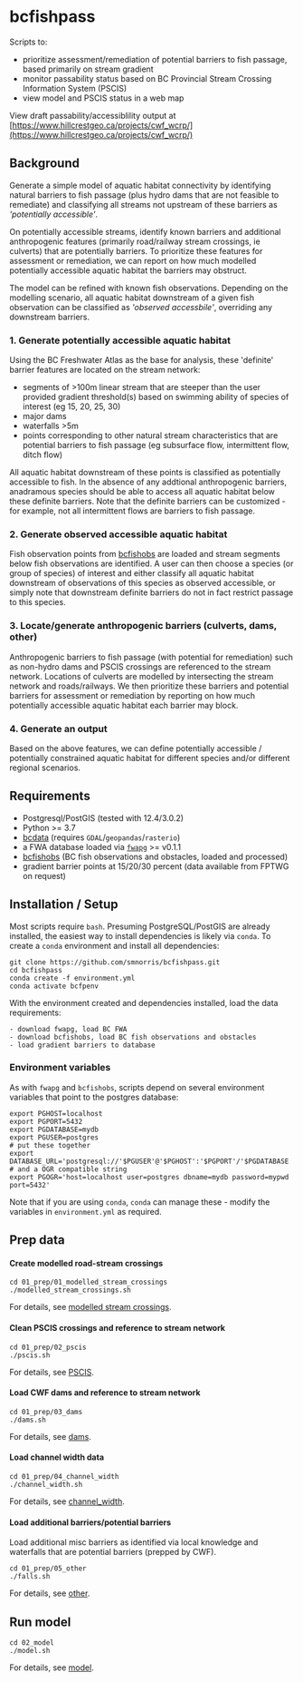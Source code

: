 # bcfishpass

Scripts to:

- prioritize assessment/remediation of potential barriers to fish passage, based primarily on stream gradient
- monitor passability status based on BC Provincial Stream Crossing Information System (PSCIS)
- view model and PSCIS status in a web map

View draft passability/accessiblility output at [https://www.hillcrestgeo.ca/projects/cwf_wcrp/](https://www.hillcrestgeo.ca/projects/cwf_wcrp/)

## Background

Generate a simple model of aquatic habitat connectivity by identifying natural barriers to fish passage (plus hydro dams that are not feasible to remediate) and classifying all streams not upstream of these barriers as *'potentially accessible'*.

On potentially accessible streams, identify known barriers and additional anthropogenic features (primarily road/railway stream crossings, ie culverts) that are potentially barriers. To prioritize these features for assessment or remediation, we can report on how much modelled potentially accessible aquatic habitat the barriers may obstruct.

The model can be refined with known fish observations. Depending on the modelling scenario, all aquatic habitat downstream of a given fish observation can be classified as *'observed accessbile'*, overriding any downstream barriers.


### 1. Generate potentially accessible aquatic habitat

Using the BC Freshwater Atlas as the base for analysis, these 'definite' barrier features are located on the stream network:

- segments of >100m linear stream that are steeper than the user provided gradient threshold(s) based on swimming ability of species of interest (eg 15, 20, 25, 30)
- major dams
- waterfalls >5m
- points corresponding to other natural stream characteristics that are potential barriers to fish passage (eg subsurface flow, intermittent flow, ditch flow)

All aquatic habitat downstream of these points is classified as potentially accessible to fish.  In the absence of any addtional anthropogenic barriers, anadramous species should be able to access all aquatic habitat below these definite barriers. Note that the definite barriers can be customized - for example, not all intermittent flows are barriers to fish passage.

### 2. Generate observed accessible aquatic habitat

Fish observation points from [bcfishobs](https://github.com/smnorris/bcfishobs) are loaded and stream segments below fish observations are identified. A user can then choose a species (or group of species) of interest and either classify all aquatic habitat downstream of observations of this species as observed accessible, or simply note that downstream definite barriers do not in fact restrict passage to this species.

### 3. Locate/generate anthropogenic barriers (culverts, dams, other)

Anthropogenic barriers to fish passage (with potential for remediation) such as non-hydro dams and PSCIS crossings are referenced to the stream network. Locations of culverts are modelled by intersecting the stream network and roads/railways.  We then prioritize these barriers and potential barriers for assessment or remediation by reporting on how much potentially accessible aquatic habitat each barrier may block.

### 4. Generate an output

Based on the above features, we can define potentially accessible / potentially constrained aquatic habitat for different species and/or different regional scenarios.


## Requirements

- Postgresql/PostGIS (tested with 12.4/3.0.2)
- Python >= 3.7
- [bcdata](https://github.com/smnorris/bcdata) (requires `GDAL`/`geopandas`/`rasterio`)
- a FWA database loaded via [`fwapg`](https://github.com/smnorris/fwapg) >= v0.1.1
- [bcfishobs](https://github.com/smnorris/bcfishobs) (BC fish observations and obstacles, loaded and processed)
- gradient barrier points at 15/20/30 percent (data available from FPTWG on request)


## Installation / Setup

Most scripts require `bash`.
Presuming PostgreSQL/PostGIS are already installed, the easiest way to install dependencies is likely via `conda`.
To create a `conda` environment and install all dependencies:

    git clone https://github.com/smnorris/bcfishpass.git
    cd bcfishpass
    conda create -f environment.yml
    conda activate bcfpenv

With the environment created and dependencies installed, load the data requirements:

    - download fwapg, load BC FWA
    - download bcfishobs, load BC fish observations and obstacles
    - load gradient barriers to database


### Environment variables

As with `fwapg` and `bcfishobs`, scripts depend on several environment variables that point to the postgres database:

    export PGHOST=localhost
    export PGPORT=5432
    export PGDATABASE=mydb
    export PGUSER=postgres
    # put these together
    export DATABASE_URL='postgresql://'$PGUSER'@'$PGHOST':'$PGPORT'/'$PGDATABASE
    # and a OGR compatible string
    export PGOGR='host=localhost user=postgres dbname=mydb password=mypwd port=5432'

Note that if you are using `conda`, `conda` can manage these - modify the variables in `environment.yml` as required.

## Prep data

#### Create modelled road-stream crossings

    cd 01_prep/01_modelled_stream_crossings
    ./modelled_stream_crossings.sh

For details, see [modelled stream crossings](01_prep/01_modelled_stream_crossings).

#### Clean PSCIS crossings and reference to stream network

    cd 01_prep/02_pscis
    ./pscis.sh

For details, see [PSCIS](01_prep/02_pscis).

#### Load CWF dams and reference to stream network

    cd 01_prep/03_dams
    ./dams.sh

For details, see [dams](01_prep/03_dams).

#### Load channel width data

    cd 01_prep/04_channel_width
    ./channel_width.sh

For details, see [channel_width](01_prep/04_channel_width).

#### Load additional barriers/potential barriers

Load additional misc barriers as identified via local knowledge and waterfalls that are potential barriers (prepped by CWF).

    cd 01_prep/05_other
    ./falls.sh

For details, see [other](01_prep/05_other).


## Run model

    cd 02_model
    ./model.sh

For details, see [model](02_model).




